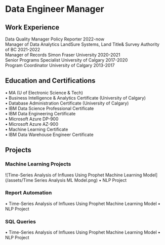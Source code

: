 # Data Engineer Manager

## Work Experience
Data Quality Manager       Policy Reporter 						2022-now \
Manager of Data Analytics  LandSure Systems, Land Title& Survey Authority of BC 	2021-2022 \
Manager of Records         Simon Fraser University 				2020-2021 \
Senior Programs Specialist University of Calgary 					2017-2020 \
Program Coordinator        University of Calgary 					2013-2017 
 
## Education and Certifications
•	MA (U of Electronic Science & Tech) \
•	Business Intelligence & Analytics Certificate (University of Calgary) \
•	Database Administration Certificate (University of Calgary) \
•	IBM Data Science Professional Certificate \
•	IBM Data Engineering Certificate \
•	Microsoft Azure DP-900 \
•	Microsoft Azure AZ-900  \
•	Machine Learning Certificate \
•	IBM Data Warehouse Engineer Certificate 

## Projects
### Machine Learning Projects
![Time-Series Analysis of Influxes Using Prophet Machine Learning Model](/assets/Time Series Analysis ML Model.png)
•	NLP Project
### Report Automation
•	Time-Series Analysis of Influxes Using Prophet Machine Learning Model
•	NLP Project
### SQL Queries
•	Time-Series Analysis of Influxes Using Prophet Machine Learning Model
•	NLP Project
